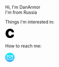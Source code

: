 Hi, I'm DanArmor   
I'm from Russia  

Things i'm interested in:

<p>
  <img src="./assets/c.svg" alt="C" height="30">
</p>

How to reach me:  
<p>
  <a href="mailto:danilamorozov@vk.com?subject=subject text">
    <img src="./assets/email.png" alt="Email" height="30">
  </a>
</p>

